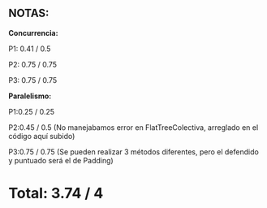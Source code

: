## **NOTAS:**

**Concurrencia:**

P1: 0.41 / 0.5 

P2: 0.75 / 0.75 

P3: 0.75 / 0.75 


**Paralelismo:**

P1:0.25 / 0.25  

P2:0.45 / 0.5 (No manejabamos error en FlatTreeColectiva, arreglado en el código aquí subido)  

P3:0.75 / 0.75 (Se pueden realizar 3 métodos diferentes, pero el defendido y puntuado será el de Padding)


# Total: 3.74 / 4
